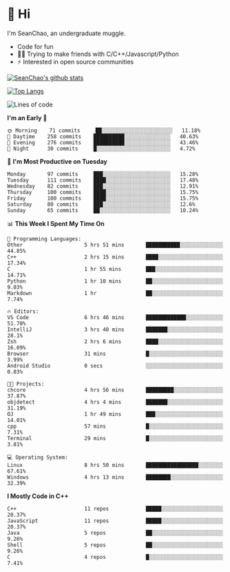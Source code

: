 # 👋 Hi
I'm SeanChao, an undergraduate muggle.

- Code for fun
- 👨‍💻 Trying to make friends with C/C++/Javascript/Python
- ⚡ Interested in open source communities

[![SeanChao's github stats](https://i-github-readme-stats.vercel.app/api?username=seanchao&show_icons=true)](https://github.com/anuraghazra/github-readme-stats)

[![Top Langs](https://i-github-readme-stats.vercel.app/api/top-langs/?username=seanchao&layout=compact)](https://github.com/anuraghazra/github-readme-stats)

<!--START_SECTION:waka-->
![Lines of code](https://img.shields.io/badge/From%20Hello%20World%20I%27ve%20Written-1.6%20million%20lines%20of%20code-blue)

**I'm an Early 🐤** 

```text
🌞 Morning    71 commits     ██░░░░░░░░░░░░░░░░░░░░░░░   11.18% 
🌆 Daytime    258 commits    ██████████░░░░░░░░░░░░░░░   40.63% 
🌃 Evening    276 commits    ██████████░░░░░░░░░░░░░░░   43.46% 
🌙 Night      30 commits     █░░░░░░░░░░░░░░░░░░░░░░░░   4.72%

```
📅 **I'm Most Productive on Tuesday** 

```text
Monday       97 commits     ███░░░░░░░░░░░░░░░░░░░░░░   15.28% 
Tuesday      111 commits    ████░░░░░░░░░░░░░░░░░░░░░   17.48% 
Wednesday    82 commits     ███░░░░░░░░░░░░░░░░░░░░░░   12.91% 
Thursday     100 commits    ████░░░░░░░░░░░░░░░░░░░░░   15.75% 
Friday       100 commits    ████░░░░░░░░░░░░░░░░░░░░░   15.75% 
Saturday     80 commits     ███░░░░░░░░░░░░░░░░░░░░░░   12.6% 
Sunday       65 commits     ██░░░░░░░░░░░░░░░░░░░░░░░   10.24%

```


📊 **This Week I Spent My Time On** 

```text
💬 Programming Languages: 
Other                    5 hrs 51 mins       ███████████░░░░░░░░░░░░░░   44.85% 
C++                      2 hrs 15 mins       ████░░░░░░░░░░░░░░░░░░░░░   17.34% 
C                        1 hr 55 mins        ███░░░░░░░░░░░░░░░░░░░░░░   14.71% 
Python                   1 hr 10 mins        ██░░░░░░░░░░░░░░░░░░░░░░░   9.03% 
Markdown                 1 hr                ██░░░░░░░░░░░░░░░░░░░░░░░   7.74%

🔥 Editors: 
VS Code                  6 hrs 46 mins       █████████████░░░░░░░░░░░░   51.78% 
IntelliJ                 3 hrs 40 mins       ███████░░░░░░░░░░░░░░░░░░   28.1% 
Zsh                      2 hrs 6 mins        ████░░░░░░░░░░░░░░░░░░░░░   16.09% 
Browser                  31 mins             █░░░░░░░░░░░░░░░░░░░░░░░░   3.99% 
Android Studio           0 secs              ░░░░░░░░░░░░░░░░░░░░░░░░░   0.03%

🐱‍💻 Projects: 
chcore                   4 hrs 56 mins       █████████░░░░░░░░░░░░░░░░   37.87% 
objdetect                4 hrs 4 mins        ███████░░░░░░░░░░░░░░░░░░   31.19% 
OJ                       1 hr 49 mins        ███░░░░░░░░░░░░░░░░░░░░░░   14.01% 
cpp                      57 mins             █░░░░░░░░░░░░░░░░░░░░░░░░   7.31% 
Terminal                 29 mins             █░░░░░░░░░░░░░░░░░░░░░░░░   3.81%

💻 Operating System: 
Linux                    8 hrs 50 mins       █████████████████░░░░░░░░   67.61% 
Windows                  4 hrs 13 mins       ████████░░░░░░░░░░░░░░░░░   32.39%

```

**I Mostly Code in C++** 

```text
C++                      11 repos            █████░░░░░░░░░░░░░░░░░░░░   20.37% 
JavaScript               11 repos            █████░░░░░░░░░░░░░░░░░░░░   20.37% 
Java                     5 repos             ██░░░░░░░░░░░░░░░░░░░░░░░   9.26% 
Shell                    5 repos             ██░░░░░░░░░░░░░░░░░░░░░░░   9.26% 
C                        4 repos             █░░░░░░░░░░░░░░░░░░░░░░░░   7.41%

```



<!--END_SECTION:waka-->
